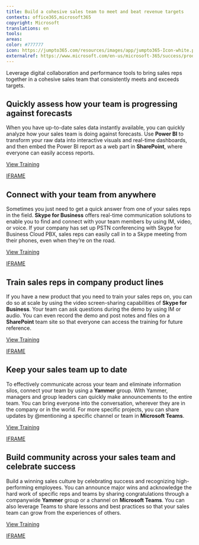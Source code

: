 ```yaml
---
title: Build a cohesive sales team to meet and beat revenue targets
contexts: office365,microsoft365
copyright: Microsoft
translations: en
tools: 
areas: 
color: #777777
icon: https://jumpto365.com/resources/images/app/jumpto365-Icon-white.png
externalref: https://www.microsoft.com/en-us/microsoft-365/success/productivitylibrary/build-a-cohesive-sales-team-to-meet-and-beat-revenue-targets
---
```

Leverage digital collaboration and performance tools to bring sales reps together in a cohesive sales team that consistently meets and exceeds targets. &#xA0;


## Quickly assess how your team is progressing against forecasts

When you have up-to-date sales data instantly available, you can quickly analyze how your sales team is doing against forecasts. Use **Power BI** to transform your raw data into interactive visuals and real-time dashboards, and then embed the Power BI report as a web part in **SharePoint**, where everyone can easily access reports.

[View Training](https://support.office.com/article/Create-share-and-consume-BI-content-in-a-BI-Center-site-BFA4B014-DB1A-4A9A-A3B7-D4BD47CA988C)

[IFRAME](https://www.microsoft.com/en-us/videoplayer/embed/RE1UK8Y)

## Connect with your team from anywhere

Sometimes you just need to get a quick answer from one of your sales reps in the field. **Skype for Business** offers real-time communication solutions to enable you to find and connect with your team members by using IM, video, or voice. If your company has set up PSTN conferencing with Skype for Business Cloud PBX, sales reps can easily call in to a Skype meeting from their phones, even when they’re on the road.

[View Training](https://support.office.com/article/Communicate-with-voice-and-video-c1fb68bb-fdfc-4bf5-af41-2ac88e9b6fb0)

[IFRAME](https://www.microsoft.com/en-us/videoplayer/embed/RE1UMOR)

## Train sales reps in company product lines

If you have a new product that you need to train your sales reps on, you can do so at scale by using the video screen-sharing capabilities of **Skype for Business**. Your team can ask questions during the demo by using IM or audio. You can even record the demo and post notes and files on a **SharePoint** team site so that everyone can access the training for future reference.

[View Training](https://support.office.com/article/Record-and-post-a-Skype-Meeting-Broadcast-8fa897c7-9253-4737-8f77-94f206f25dee)

[IFRAME](https://www.microsoft.com/en-us/videoplayer/embed/RE1UPmM)

## Keep your sales team up to date

To effectively communicate across your team and eliminate information silos, connect your team by using a **Yammer** group. With Yammer, managers and group leaders can quickly make announcements to the entire team. You can bring everyone into the conversation, wherever they are in the company or in the world. For more specific projects, you can share updates by @mentioning a specific channel or team in **Microsoft Teams**.

[View Training](https://support.office.com/article/Work-like-a-network-with-Yammer-ae29de94-bb13-45a5-a169-f27e646f1641)

[IFRAME](https://www.microsoft.com/en-us/videoplayer/embed/RE1TRuX)

## Build community across your sales team and celebrate success

Build a winning sales culture by celebrating success and recognizing high-performing employees. You can announce major wins and acknowledge the hard work of specific reps and teams by sharing congratulations through a companywide **Yammer** group or a channel on **Microsoft Teams**. You can also leverage Teams to share lessons and best practices so that your sales team can grow from the experiences of others.

[View Training](https://support.office.com/article/Productive-conversations-99d33aaa-0743-47c6-a476-eb0a24abcb7e)

[IFRAME](https://www.microsoft.com/en-us/videoplayer/embed/RE1Tmr7)

